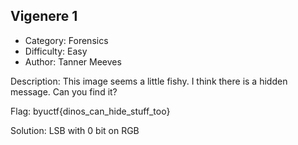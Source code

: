 ## Vigenere 1

- Category: Forensics
- Difficulty: Easy
- Author: Tanner Meeves

Description:
This image seems a little fishy. I think there is a hidden message. Can you find it?

Flag:
byuctf{dinos_can_hide_stuff_too}

Solution:
LSB with 0 bit on RGB
